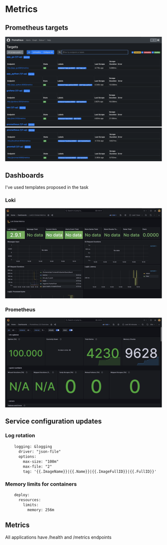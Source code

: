 # Metrics 
## Prometheus targets
![targets](./images/targets1.png)
![targets](./images/targets2.png)

## Dashboards 
I've used templates proposed in the task 
### Loki
![loki](./images/loki_dashboard.png)
 ### Prometheus
![prometheus](./images/prometheus_dashboard.png)




## Service configuration updates 
### Log rotation 
```
    logging: &logging
      driver: "json-file"
      options:
        max-size: "100m"
        max-file: "2"
        tag: '{{.ImageName}}|{{.Name}}|{{.ImageFullID}}|{{.FullID}}'
```
### Memory limits for containers
```
    deploy:
      resources:
        limits:
          memory: 256m
```
## Metrics 
All applications have /health and /metrics endpoints 

